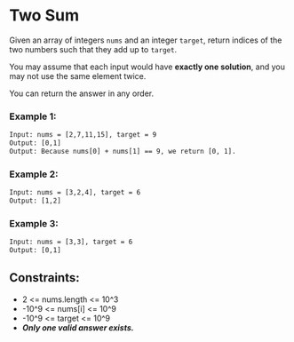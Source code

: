 # Two Sum

Given an array of integers `nums` and an integer `target`, return indices of the two numbers such that they add up to `target`.

You may assume that each input would have **exactly one solution**, and you may not use the same element twice.

You can return the answer in any order.

### Example 1:

``` cmd
Input: nums = [2,7,11,15], target = 9
Output: [0,1]
Output: Because nums[0] + nums[1] == 9, we return [0, 1].
```

### Example 2:

``` cmd
Input: nums = [3,2,4], target = 6
Output: [1,2]
```

### Example 3:

``` cmd
Input: nums = [3,3], target = 6
Output: [0,1]
```

## Constraints:

- 2 <= nums.length <= 10^3
- -10^9 <= nums[i] <= 10^9
- -10^9 <= target <= 10^9
- ***Only one valid answer exists.***